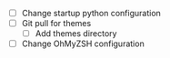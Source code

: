 - [ ] Change startup python configuration
- [ ] Git pull for themes
    - [ ] Add themes directory
- [ ] Change OhMyZSH configuration